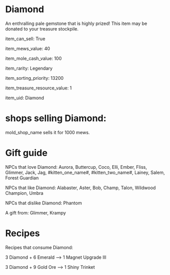 # Diamond

An enthralling pale gemstone that is highly prized! This item may be donated to your treasure stockpile.

item_can_sell: True

item_mews_value: 40

item_mole_cash_value: 100

item_rarity: Legendary

item_sorting_priority: 13200

item_treasure_resource_value: 1

item_uid: Diamond

# shops selling Diamond:

mold_shop_name sells it for 1000 mews.

# Gift guide

NPCs that love Diamond: Aurora, Buttercup, Coco, Elli, Ember, Fliss, Glimmer, Jack, Jag, #kitten_one_name#, #kitten_two_name#, Lainey, Salem, Forest Guardian

NPCs that like Diamond: Alabaster, Aster, Bob, Champ, Talon, Wildwood Champion, Umbra

NPCs that dislike Diamond: Phantom

A gift from: Glimmer, Krampy

# Recipes

Recipes that consume Diamond:

3 Diamond + 6 Emerald --> 1 Magnet Upgrade III

3 Diamond + 9 Gold Ore --> 1 Shiny Trinket